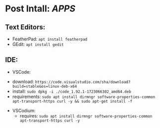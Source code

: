 # Post Intall: _APPS_


## Text Editors:

* FeatherPad: `apt install featherpad`
* GEdit: `apt install gedit`


## IDE:

* VSCode:
 - download: `https://code.visualstudio.com/sha/download?build=stable&os=linux-deb-x64`
 - install: `sudo dpkg -i ./code_1.92.1-1723066302_amd64.deb`
 - requirements: `sudo apt install dirmngr software-properties-common apt-transport-https curl -y && sudo apt-get install -f`

* VSCodium:
  - requires: `sudo apt install dirmngr software-properties-common apt-transport-https curl -y`
